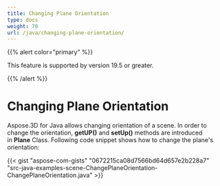 ```yaml
---
title: Changing Plane Orientation
type: docs
weight: 70
url: /java/changing-plane-orientation/
---
```


{{% alert color="primary" %}} 

This feature is supported by version 19.5 or greater.

{{% /alert %}} 
# **Changing Plane Orientation**
Aspose.3D for Java allows changing orientation of a scene. In order to change the orientation, **getUP()** and **setUp()** methods are introduced in **Plane** Class. Following code snippet shows how to change the plane's orientation:

{{< gist "aspose-com-gists" "0672215ca08d7566bd64d657e2b228a7" "src-java-examples-scene-ChangePlaneOrientation-ChangePlaneOrientation.java" >}}
